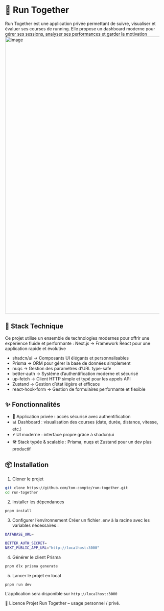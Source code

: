 # 🏃 Run Together

Run Together est une application privée permettant de suivre, visualiser et évaluer ses courses de running.
Elle propose un dashboard moderne pour gérer ses sessions, analyser ses performances et garder la motivation
<img width="1893" height="905" alt="image" src="https://github.com/user-attachments/assets/aac9ccb1-7ea7-4409-ac05-bb31e239cf9d" />


## 🚀 Stack Technique
Ce projet utilise un ensemble de technologies modernes pour offrir une expérience fluide et performante :
Next.js → Framework React pour une application rapide et évolutive

- shadcn/ui → Composants UI élégants et personnalisables
- Prisma → ORM pour gérer la base de données simplement
- nuqs → Gestion des paramètres d’URL type-safe
- better-auth → Système d’authentification moderne et sécurisé
- up-fetch → Client HTTP simple et typé pour les appels API
- Zustand → Gestion d’état légère et efficace
- react-hook-form → Gestion de formulaires performante et flexible

## ✨ Fonctionnalités
- 🔐 Application privée : accès sécurisé avec authentification
- 📊 Dashboard : visualisation des courses (date, durée, distance, vitesse, etc.)
- ⚡ UI moderne : interface propre grâce à shadcn/ui
- 🛠️ Stack typée & scalable : Prisma, nuqs et Zustand pour un dev plus productif

## 📦 Installation
1. Cloner le projet
```bash
git clone https://github.com/ton-compte/run-together.git
cd run-together
```

2. Installer les dépendances
```bash
pnpm install
```

3. Configurer l’environnement
Créer un fichier .env à la racine avec les variables nécessaires :
```bash
DATABASE_URL=

BETTER_AUTH_SECRET=
NEXT_PUBLIC_APP_URL="http://localhost:3000"
```

4. Générer le client Prisma
```bash
pnpm dlx prisma generate
```

5. Lancer le projet en local
```bash
pnpm run dev
```
L’application sera disponible sur `http://localhost:3000`

📜 Licence
Projet Run Together – usage personnel / privé.
